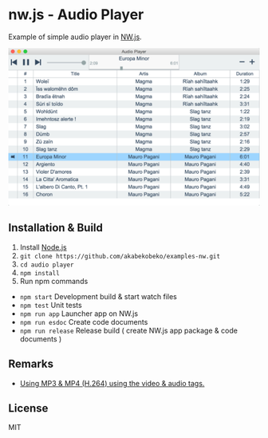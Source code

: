 # nw.js - Audio Player

Example of simple audio player in [NW.js](https://github.com/nwjs/nw.js).

![Screenshot](ss.png)

## Installation & Build

1. Install [Node.js](https://nodejs.org/)
1. `git clone https://github.com/akabekobeko/examples-nw.git`
1. `cd audio player`
1. `npm install`
1. Run npm commands
 * `npm start` Development build & start watch files
 *  `npm test` Unit tests
 * `npm run app` Launcher app on NW.js
 * `npm run esdoc` Create code documents
 * `npm run release` Release build ( create NW.js app package & code documents )

## Remarks

* [Using MP3 & MP4 (H.264) using the video & audio tags.](https://github.com/nwjs/nw.js/wiki/Using-MP3-%26-MP4-%28H.264%29-using-the--video--%26--audio--tags.)

## License

MIT